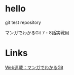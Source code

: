 # hello
git test repository

マンガでわかるGit 7・8話実戦用

# Links
[Web連載：マンガでわかるGit](https://codeiq.jp/magazine/category/git-ai/)
